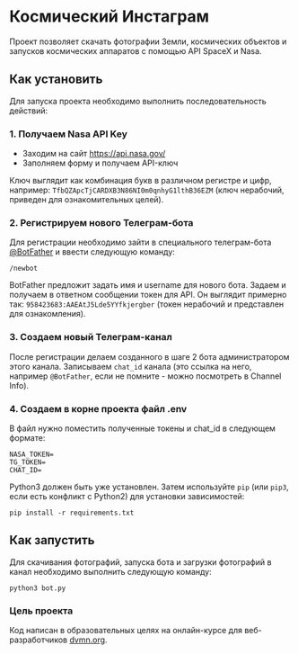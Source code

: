 # Космический Инстаграм

Проект позволяет скачать фотографии Земли, космических объектов и запусков космических аппаратов с помощью API SpaceX и Nasa.

## Как установить

Для запуска проекта необходимо выполнить последовательность действий:

### 1. Получаем Nasa API Key

- Заходим на сайт https://api.nasa.gov/
- Заполняем форму и получаем API-ключ

Ключ выглядит как комбинация букв в различном регистре и цифр, например: `TfbQZApcTjCARDXB3N86NI0m0qnhyG1lthB36EZM` (ключ нерабочий, приведен для ознакомительных целей). 

### 2. Регистрируем нового Телеграм-бота

Для регистрации необходимо зайти в специального телеграм-бота [@BotFather](https://telegram.me/BotFather) и ввести следующую команду:

```
/newbot
```
BotFather предложит задать имя и username для нового бота. Задаем и получаем в ответном сообщении токен для API. Он выглядит примерно так: `958423683:AAEAtJ5Lde5YYfkjergber` (токен нерабочий и представлен для ознакомления).

### 3. Создаем новый Телеграм-канал

После регистрации делаем созданного в шаге 2 бота администратором этого канала. Записываем `chat_id` канала (это ссылка на него, например `@BotFather`, если не помните - можно посмотреть в Channel Info).

### 4. Создаем в корне проекта файл .env

В файл нужно поместить полученные токены и chat_id в следующем формате:

```
NASA_TOKEN=
TG_TOKEN=
CHAT_ID=
```


Python3 должен быть уже установлен. 
Затем используйте `pip` (или `pip3`, если есть конфликт с Python2) для установки зависимостей:
```
pip install -r requirements.txt
```
## Как запустить

Для скачивания фотографий, запуска бота и загрузки фотографий в канал необходимо выполнить следующую команду:

```
python3 bot.py
```


### Цель проекта

Код написан в образовательных целях на онлайн-курсе для веб-разработчиков [dvmn.org](https://dvmn.org/).